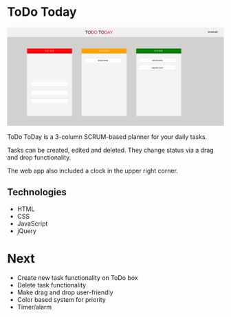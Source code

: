 # ToDo Today

![todotoday-preview](./img/todotoday-preview.png)

ToDo ToDay is a 3-column SCRUM-based planner for your daily tasks.

Tasks can be created, edited and deleted. They change status via a drag and drop functionality.

The web app also included a clock in the upper right corner.
## Technologies

* HTML
* CSS
* JavaScript
* jQuery
# Next

* Create new task functionality on ToDo box
* Delete task functionality
* Make drag and drop user-friendly
* Color based system for priority
* Timer/alarm